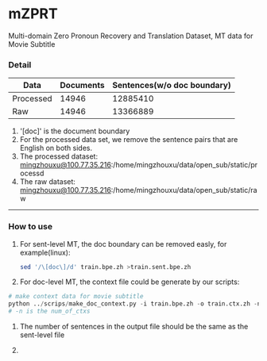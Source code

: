# mZPRT

Multi-domain Zero Pronoun Recovery and Translation Dataset, MT data for Movie Subtitle

### Detail

| Data      | Documents | Sentences(w/o doc boundary) |
| --------- | --------- | --------------------------- |
| Processed | 14946     | 12885410                    |
| Raw       | 14946     | 13366889                    |

1. '[doc]' is the document boundary
2. For the processed data set, we remove the sentence pairs that are English on both sides.
3.  The processed dataset: mingzhouxu@100.77.35.216:/home/mingzhouxu/data/open_sub/static/processd
4. The raw dataset: mingzhouxu@100.77.35.216:/home/mingzhouxu/data/open_sub/static/raw

---

### How to use

1. For sent-level MT, the doc boundary can be removed easly, for example(linux):

   ```bash
   sed '/\[doc\]/d' train.bpe.zh >train.sent.bpe.zh
   ```

2.  For doc-level MT, the context file could be generate by our scripts:

   ```python
   # make context data for movie subtitle
   python ../scrips/make_doc_context.py -i train.bpe.zh -o train.ctx.zh -n 1
   # -n is the num_of_ctxs
   ```
   
   1. The number of sentences in the output file should be the same as the sent-level file
   
3. 

